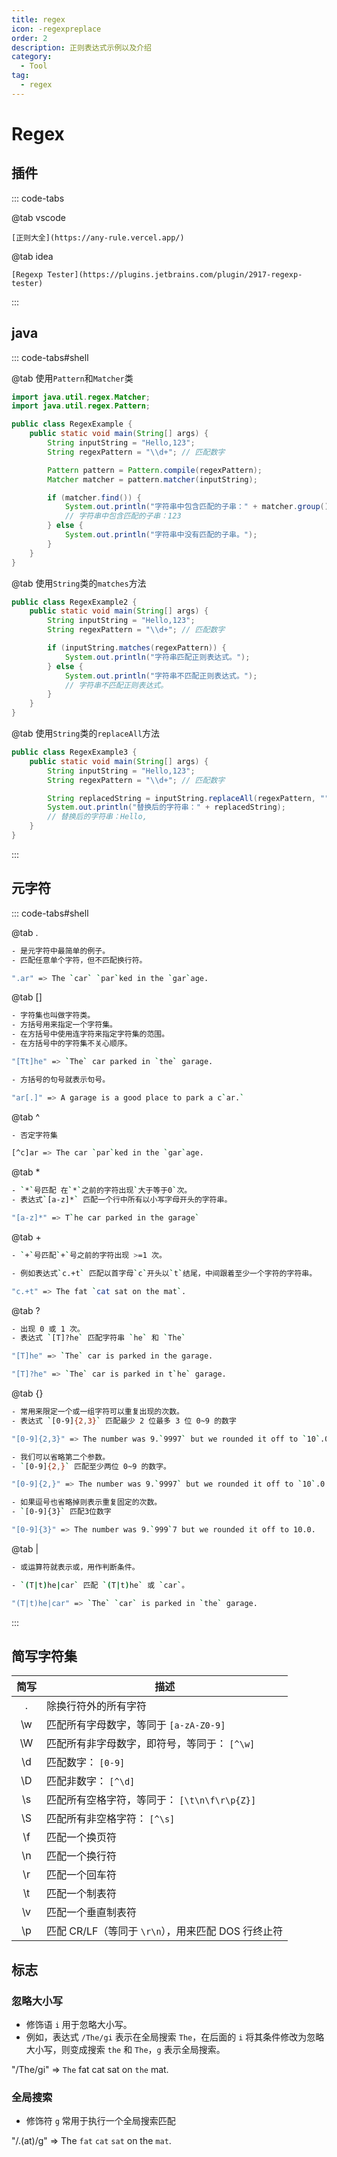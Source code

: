 ```yaml
---
title: regex
icon: -regexpreplace
order: 2
description: 正则表达式示例以及介绍
category:
  - Tool
tag:
  - regex 
---
```

# Regex

## 插件

::: code-tabs

@tab vscode
```
[正则大全](https://any-rule.vercel.app/)
```
@tab idea

```
[Regexp Tester](https://plugins.jetbrains.com/plugin/2917-regexp-tester)
```

:::



## java

::: code-tabs#shell

@tab 使用`Pattern`和`Matcher`类
```java
import java.util.regex.Matcher;
import java.util.regex.Pattern;

public class RegexExample {
    public static void main(String[] args) {
        String inputString = "Hello,123";
        String regexPattern = "\\d+"; // 匹配数字

        Pattern pattern = Pattern.compile(regexPattern);
        Matcher matcher = pattern.matcher(inputString);

        if (matcher.find()) {
            System.out.println("字符串中包含匹配的子串：" + matcher.group());
            // 字符串中包含匹配的子串：123
        } else {
            System.out.println("字符串中没有匹配的子串。");
        }
    }
}
```

@tab 使用`String`类的`matches`方法

```java
public class RegexExample2 {
    public static void main(String[] args) {
        String inputString = "Hello,123";
        String regexPattern = "\\d+"; // 匹配数字

        if (inputString.matches(regexPattern)) {
            System.out.println("字符串匹配正则表达式。");
        } else {
            System.out.println("字符串不匹配正则表达式。");
            // 字符串不匹配正则表达式。
        }
    }
}
```


@tab 使用`String`类的`replaceAll`方法

```java
public class RegexExample3 {
    public static void main(String[] args) {
        String inputString = "Hello,123";
        String regexPattern = "\\d+"; // 匹配数字

        String replacedString = inputString.replaceAll(regexPattern, "");
        System.out.println("替换后的字符串：" + replacedString);
        // 替换后的字符串：Hello,
    }
}
```

:::

## 元字符

::: code-tabs#shell

@tab .

```bash
- 是元字符中最简单的例子。
- 匹配任意单个字符，但不匹配换行符。

".ar" => The `car` `par`ked in the `gar`age.
```

@tab []
```bash
- 字符集也叫做字符类。
- 方括号用来指定一个字符集。
- 在方括号中使用连字符来指定字符集的范围。
- 在方括号中的字符集不关心顺序。

"[Tt]he" => `The` car parked in `the` garage.

- 方括号的句号就表示句号。

"ar[.]" => A garage is a good place to park a c`ar.`
```

@tab ^

```bash
- 否定字符集

[^c]ar => The car `par`ked in the `gar`age.

```
@tab *
```bash
- `*`号匹配 在`*`之前的字符出现`大于等于0`次。
- 表达式`[a-z]*` 匹配一个行中所有以小写字母开头的字符串。

"[a-z]*" => T`he car parked in the garage`
```
@tab +
```bash
- `+`号匹配`+`号之前的字符出现 >=1 次。

- 例如表达式`c.+t` 匹配以首字母`c`开头以`t`结尾，中间跟着至少一个字符的字符串。

"c.+t" => The fat `cat sat on the mat`.
```

@tab ?
```bash
- 出现 0 或 1 次。
- 表达式 `[T]?he` 匹配字符串 `he` 和 `The`

"[T]he" => `The` car is parked in the garage.

"[T]?he" => `The` car is parked in t`he` garage.

```
@tab {}
```bash
- 常用来限定一个或一组字符可以重复出现的次数。
- 表达式 `[0-9]{2,3}` 匹配最少 2 位最多 3 位 0~9 的数字

"[0-9]{2,3}" => The number was 9.`9997` but we rounded it off to `10`.0.

- 我们可以省略第二个参数。
- `[0-9]{2,}` 匹配至少两位 0~9 的数字。

"[0-9]{2,}" => The number was 9.`9997` but we rounded it off to `10`.0.

- 如果逗号也省略掉则表示重复固定的次数。
- `[0-9]{3}` 匹配3位数字

"[0-9]{3}" => The number was 9.`999`7 but we rounded it off to 10.0.
```

@tab | 
```bash
- 或运算符就表示或，用作判断条件。

- `(T|t)he|car` 匹配 `(T|t)he` 或 `car`。

"(T|t)he|car" => `The` `car` is parked in `the` garage.
```

:::


## 简写字符集

| 简写 | 描述                                               |
| :--: | -------------------------------------------------- |
|  .   | 除换行符外的所有字符                               |
|  \w  | 匹配所有字母数字，等同于 `[a-zA-Z0-9]`             |
|  \W  | 匹配所有非字母数字，即符号，等同于： `[^\w]`       |
|  \d  | 匹配数字： `[0-9]`                                 |
|  \D  | 匹配非数字： `[^\d]`                               |
|  \s  | 匹配所有空格字符，等同于： `[\t\n\f\r\p{Z}]`       |
|  \S  | 匹配所有非空格字符： `[^\s]`                       |
|  \f  | 匹配一个换页符                                     |
|  \n  | 匹配一个换行符                                     |
|  \r  | 匹配一个回车符                                     |
|  \t  | 匹配一个制表符                                     |
|  \v  | 匹配一个垂直制表符                                 |
|  \p  | 匹配 CR/LF（等同于 `\r\n`），用来匹配 DOS 行终止符 |

## 标志

### 忽略大小写 

- 修饰语 `i` 用于忽略大小写。
- 例如，表达式 `/The/gi` 表示在全局搜索 `The`，在后面的 `i` 将其条件修改为忽略大小写，则变成搜索 `the` 和 `The`，`g` 表示全局搜索。

"/The/gi" => `The` fat cat sat on `the` mat.

### 全局搜索

- 修饰符 `g` 常用于执行一个全局搜索匹配

"/.(at)/g" => The `fat` `cat` `sat` on the `mat`.
